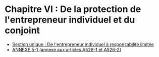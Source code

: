 # Chapitre VI : De la protection de l'entrepreneur individuel et du conjoint

- [Section unique : De l'entrepreneur individuel à responsabilité limitée](section-unique)
- [ANNEXE 5-1 (annexe aux articles A526-1 et A526-2)](annexe)
